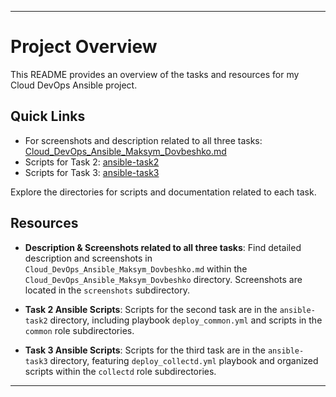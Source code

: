 
---

# Project Overview

This README provides an overview of the tasks and resources for my Cloud DevOps Ansible project.

## Quick Links

- For screenshots and description related to all three tasks: [Cloud_DevOps_Ansible_Maksym_Dovbeshko.md](Cloud_DevOps_Ansible_Maksym_Dovbeshko.md)
- Scripts for Task 2: [ansible-task2](ansible-task2)
- Scripts for Task 3: [ansible-task3](ansible-task3)

Explore the directories for scripts and documentation related to each task.

## Resources

- **Description & Screenshots related to all three tasks**: Find detailed description and screenshots in `Cloud_DevOps_Ansible_Maksym_Dovbeshko.md` within the `Cloud_DevOps_Ansible_Maksym_Dovbeshko` directory. Screenshots are located in the `screenshots` subdirectory.

- **Task 2 Ansible Scripts**: Scripts for the second task are in the `ansible-task2` directory, including playbook `deploy_common.yml` and scripts in the `common` role subdirectories.

- **Task 3 Ansible Scripts**: Scripts for the third task are in the `ansible-task3` directory, featuring `deploy_collectd.yml` playbook and organized scripts within the `collectd` role subdirectories.

--- 
